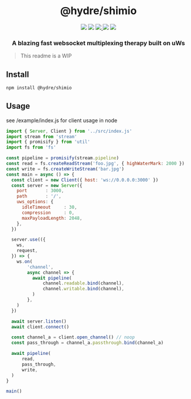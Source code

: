<h1 align=center>@hydre/shimio</h1>
<p align=center>
  <img src="https://img.shields.io/github/license/hydreio/shimio.svg?style=for-the-badge" />
  <img src="https://img.shields.io/codecov/c/github/hydreio/shimio/edge?logo=codecov&style=for-the-badge"/>
  <a href="https://www.npmjs.com/package/@hydre/shimio">
    <img src="https://img.shields.io/npm/v/@hydre/shimio.svg?logo=npm&style=for-the-badge" />
  </a>
  <img src="https://img.shields.io/npm/dw/@hydre/shimio?logo=npm&style=for-the-badge" />
  <img src="https://img.shields.io/github/workflow/status/hydreio/shimio/CI?logo=Github&style=for-the-badge" />
</p>

<h3 align=center>A blazing fast websocket multiplexing therapy built on uWs</h3>

> This readme is a WIP

## Install

```sh
npm install @hydre/shimio
```

## Usage

see /example/index.js for client usage in node

```js
import { Server, Client } from '../src/index.js'
import stream from 'stream'
import { promisify } from 'util'
import fs from 'fs'

const pipeline = promisify(stream.pipeline)
const read = fs.createReadStream('foo.jpg', { highWaterMark: 2000 })
const write = fs.createWriteStream('bar.jpg')
const main = async () => {
  const client = new Client({ host: 'ws://0.0.0.0:3000' })
  const server = new Server({
    port       : 3000,
    path       : '/',
    uws_options: {
      idleTimeout     : 30,
      compression     : 0,
      maxPayloadLength: 2048,
    },
  })

  server.use(({
    ws,
    request,
  }) => {
    ws.on(
        'channel',
        async channel => {
          await pipeline(
              channel.readable.bind(channel),
              channel.writable.bind(channel),
          )
        },
    )
  })

  await server.listen()
  await client.connect()

  const channel_a = client.open_channel() // noop
  const pass_through = channel_a.passthrough.bind(channel_a)

  await pipeline(
      read,
      pass_through,
      write,
  )
}

main()
```